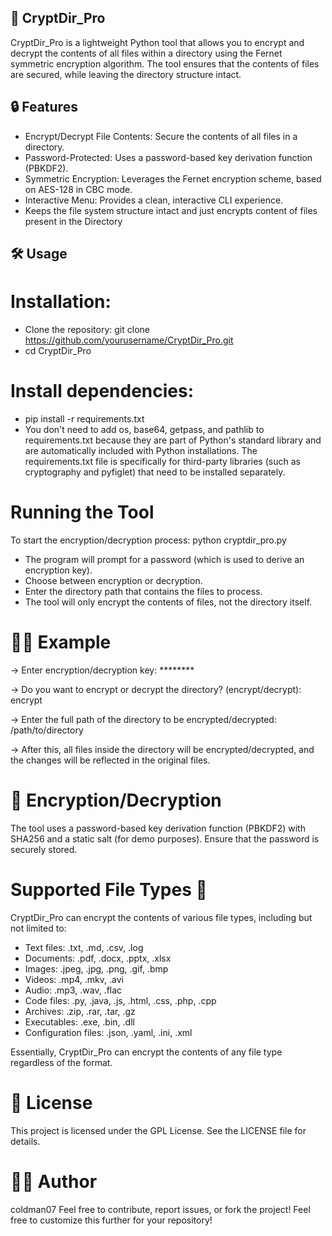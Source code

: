 ## 🚀 CryptDir_Pro

CryptDir_Pro is a lightweight Python tool that allows you to encrypt and decrypt the contents of all files within a directory using the Fernet symmetric encryption algorithm. The tool ensures that the contents of files are secured, while leaving the directory structure intact.

## 🔒 Features
- Encrypt/Decrypt File Contents: Secure the contents of all files in a directory.
- Password-Protected: Uses a password-based key derivation function (PBKDF2).
- Symmetric Encryption: Leverages the Fernet encryption scheme, based on AES-128 in CBC mode.
- Interactive Menu: Provides a clean, interactive CLI experience.
- Keeps the file system structure intact and just encrypts content of files present in the Directory
  
## 🛠️ Usage

# Installation: 
- Clone the repository:
git clone https://github.com/yourusername/CryptDir_Pro.git
- cd CryptDir_Pro

# Install dependencies:
- pip install -r requirements.txt
- You don't need to add os, base64, getpass, and pathlib to requirements.txt because they are part of Python's standard library and are automatically included with Python installations. The requirements.txt file is specifically for third-party libraries (such as cryptography and pyfiglet) that need to be installed separately.

# Running the Tool
To start the encryption/decryption process:
 python cryptdir_pro.py
- The program will prompt for a password (which is used to derive an encryption key).
- Choose between encryption or decryption.
- Enter the directory path that contains the files to process.
- The tool will only encrypt the contents of files, not the directory itself.

# 🧑‍💻 Example

-> Enter encryption/decryption key: ********

-> Do you want to encrypt or decrypt the directory? (encrypt/decrypt): encrypt

-> Enter the full path of the directory to be encrypted/decrypted: /path/to/directory

-> After this, all files inside the directory will be encrypted/decrypted, and the changes will be reflected in the original files.

# 🔑 Encryption/Decryption
The tool uses a password-based key derivation function (PBKDF2) with SHA256 and a static salt (for demo purposes). Ensure that the password is securely stored.

# Supported File Types 📂
CryptDir_Pro can encrypt the contents of various file types, including but not limited to:

- Text files: .txt, .md, .csv, .log
- Documents: .pdf, .docx, .pptx, .xlsx
- Images: .jpeg, .jpg, .png, .gif, .bmp
- Videos: .mp4, .mkv, .avi
- Audio: .mp3, .wav, .flac
- Code files: .py, .java, .js, .html, .css, .php, .cpp
- Archives: .zip, .rar, .tar, .gz
- Executables: .exe, .bin, .dll
- Configuration files: .json, .yaml, .ini, .xml
  
Essentially, CryptDir_Pro can encrypt the contents of any file type regardless of the format.

# 📄 License
This project is licensed under the GPL License. See the LICENSE file for details.

# 👨‍💻 Author
coldman07
Feel free to contribute, report issues, or fork the project!
Feel free to customize this further for your repository!

